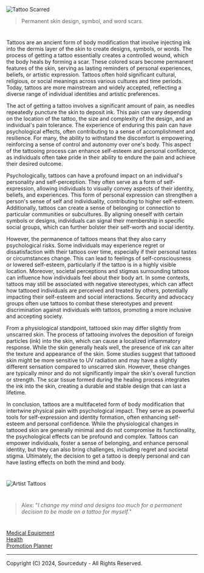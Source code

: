 ![Tattoo Scarred](https://github.com/user-attachments/assets/688ddc53-6094-4b50-9ec7-18ae18bfeb92)

> Permanent skin design, symbol, and word scars.

#

Tattoos are an ancient form of body modification that involve injecting ink into the dermis layer of the skin to create designs, symbols, or words. The process of getting a tattoo essentially creates a controlled wound, which the body heals by forming a scar. These colored scars become permanent features of the skin, serving as lasting reminders of personal experiences, beliefs, or artistic expression. Tattoos often hold significant cultural, religious, or social meanings across various cultures and time periods. Today, tattoos are more mainstream and widely accepted, reflecting a diverse range of individual identities and artistic preferences.

The act of getting a tattoo involves a significant amount of pain, as needles repeatedly puncture the skin to deposit ink. This pain can vary depending on the location of the tattoo, the size and complexity of the design, and an individual's pain tolerance. The experience of enduring this pain can have psychological effects, often contributing to a sense of accomplishment and resilience. For many, the ability to withstand the discomfort is empowering, reinforcing a sense of control and autonomy over one's body. This aspect of the tattooing process can enhance self-esteem and personal confidence, as individuals often take pride in their ability to endure the pain and achieve their desired outcome.

Psychologically, tattoos can have a profound impact on an individual's personality and self-perception. They often serve as a form of self-expression, allowing individuals to visually convey aspects of their identity, beliefs, and experiences. This form of personal expression can strengthen a person's sense of self and individuality, contributing to higher self-esteem. Additionally, tattoos can create a sense of belonging or connection to particular communities or subcultures. By aligning oneself with certain symbols or designs, individuals can signal their membership in specific social groups, which can further bolster their self-worth and social identity.

However, the permanence of tattoos means that they also carry psychological risks. Some individuals may experience regret or dissatisfaction with their tattoos over time, especially if their personal tastes or circumstances change. This can lead to feelings of self-consciousness or lowered self-esteem, particularly if the tattoo is in a highly visible location. Moreover, societal perceptions and stigmas surrounding tattoos can influence how individuals feel about their body art. In some contexts, tattoos may still be associated with negative stereotypes, which can affect how tattooed individuals are perceived and treated by others, potentially impacting their self-esteem and social interactions. Security and advocacy groups often use tattoos to combat these stereotypes and prevent discrimination against individuals with tattoos, promoting a more inclusive and accepting society.

From a physiological standpoint, tattooed skin may differ slightly from unscarred skin. The process of tattooing involves the deposition of foreign particles (ink) into the skin, which can cause a localized inflammatory response. While the skin generally heals well, the presence of ink can alter the texture and appearance of the skin. Some studies suggest that tattooed skin might be more sensitive to UV radiation and may have a slightly different sensation compared to unscarred skin. However, these changes are typically minor and do not significantly impair the skin's overall function or strength. The scar tissue formed during the healing process integrates the ink into the skin, creating a durable and stable design that can last a lifetime.

In conclusion, tattoos are a multifaceted form of body modification that intertwine physical pain with psychological impact. They serve as powerful tools for self-expression and identity formation, often enhancing self-esteem and personal confidence. While the physiological changes in tattooed skin are generally minimal and do not compromise its functionality, the psychological effects can be profound and complex. Tattoos can empower individuals, foster a sense of belonging, and enhance personal identity, but they can also bring challenges, including regret and societal stigma. Ultimately, the decision to get a tattoo is deeply personal and can have lasting effects on both the mind and body.

#

![Artist Tattoos](https://github.com/user-attachments/assets/8f01c6af-e706-49de-a8ef-9e0e02171ade)

#

> Alex: "*I change my mind and designs too much for a permanent decision to be made on a tattoo for myself.*"

#

[Medical Equipment](https://github.com/sourceduty/Medical_Equipment)
<br>
[Health](https://github.com/sourceduty/Health)
<br>
[Promotion Planner](https://github.com/sourceduty/Promotion_Planner)

***
Copyright (C) 2024, Sourceduty - All Rights Reserved.
